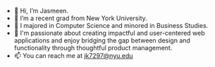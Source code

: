- 👋 Hi, I’m Jasmeen. 
- 🌱 I’m a recent grad from New York University.
- 💞️ I majored in Computer Science and minored in Business Studies. 
- 👀 I'm passionate about creating impactful and user-centered web applications and enjoy bridging the gap between design and functionality through thoughtful product management.
- 📫 You can reach me at jk7297@nyu.edu

<!---
jk7297/jk7297 is a ✨ special ✨ repository because its `README.md` (this file) appears on your GitHub profile.
You can click the Preview link to take a look at your changes.
--->
